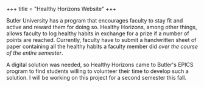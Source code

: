 +++
title = "Healthy Horizons Website"
+++

Butler University has a program that encourages faculty to stay fit and active and reward them for doing so.  Healthy Horizons, among other things, allows faculty to log healthy habits in exchange for a prize if a number of points are reached.  Currently, faculty have to submit a handwritten sheet of paper containing all the healthy habits a faculty member did _over the course of the entire semester_.

A digital solution was needed, so Healthy Horizons came to Butler's EPICS program to find students willing to volunteer their time to develop such a solution.  I will be working on this project for a second semester this fall.